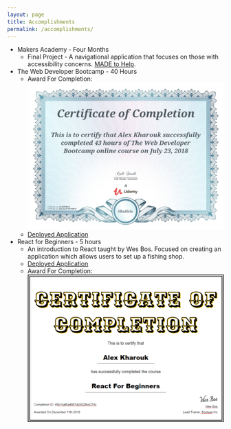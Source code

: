 ```yaml
---
layout: page
title: Accomplishments
permalink: /accomplishments/
---
```

- Makers Academy - Four Months
  - Final Project - A navigational application that focuses on those with accessibility concerns. [MADE to Help](https://github.com/kharouk/made-to-help).
- The Web Developer Bootcamp - 40 Hours
  - Award For Completion:
  ![certificate](assets/webdevbootcamp.jpg)
  - [Deployed Application](https://immense-waters-78222.herokuapp.com/)
- React for Beginners - 5 hours
  - An introduction to React taught by Wes Bos. Focused on creating an application which allows users to set up a fishing shop.
  - [Deployed Application](https://catchmeifyoucan.now.sh/)
  - Award For Completion:
  ![certificate-react](assets/introreact.png)
